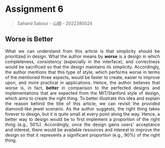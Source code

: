 # Assignment 6

> Sahand Sabour - 山姆 - 2022380024

## Worse is Better

<div style="text-align: justify">What we can understand from this article is that simplicity should be prioritized in design. What the author means by <b>worse</b> is a design in which completeness, consistency (especially in the interface), and correctness would be sacrificed so that the design maintains its simplicity. Accordingly, the author mentions that this type of style, which performs worse in terms of the mentioned three aspects, would be faster to create, easier to improve upon, and more practical in applications. Hence, the author believes that worse is, in fact, <b>better</b> in comparison to the perfected designs and implementations that are expected from the MIT/Stanford style of design, which aims to create the right thing. To better illustrate this idea and explain the reason behind the title of this article, we can revisit the provided diamond-like jewel scenario. As the author suggests, the right thing takes forever to design, but it is quite small at every point along the way. Hence, a better way to design would be to first implement a proportion of the right thing (e.g., 50%). Accordingly, once the design gains users' acceptance and interest, there would be available resources and interest to improve the design so that it represents a significant proportion (e.g., 90%) of the right thing. </div>

